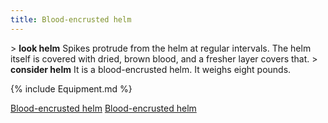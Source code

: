 ```yaml
---
title: Blood-encrusted helm
---
```


\> **look helm**
Spikes protrude from the helm at regular intervals. The helm itself is
covered with dried, brown blood, and a fresher layer covers that.
\> **consider helm**
It is a blood-encrusted helm.
It weighs eight pounds.

{% include Equipment.md %}

[Blood-encrusted helm](Category:_Metal_equipment "wikilink")
[Blood-encrusted helm](Category:_Head_items "wikilink")